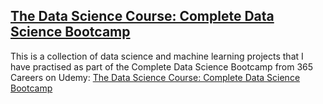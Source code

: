 ## [The Data Science Course: Complete Data Science Bootcamp](https://github.com/ranjanadobal/Python_Programming_Data_Science/tree/main/Data_Science_Bootcamp)

This is a collection of data science and machine learning projects that I have practised as part of the Complete Data Science Bootcamp from 365 Careers on Udemy: [The Data Science Course: Complete Data Science Bootcamp](https://www.udemy.com/course/the-data-science-course-complete-data-science-bootcamp/)
